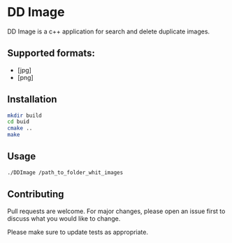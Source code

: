 # DD Image

DD Image is a c++ application for search and delete duplicate images.

## Supported formats:

* [jpg]
* [png]
## Installation

```bash
mkdir build
cd buid
cmake ..
make
```
## Usage

```bash
./DDImage /path_to_folder_whit_images
```

## Contributing
Pull requests are welcome. For major changes, please open an issue first to discuss what you would like to change.

Please make sure to update tests as appropriate.
